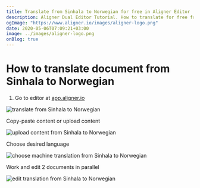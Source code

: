 ```yaml
---
title: Translate from Sinhala to Norwegian for free in Aligner Editor
description: Aligner Dual Editor Tutorial. How to translate for free from Sinhala to Norwegian. Aligner is multilingual document management platform. 
ogImage: "https://www.aligner.io/images/aligner-logo.png"
date: 2020-05-06T07:09:21+03:00
image: ../images/aligner-logo.png
onBlog: true
---
```


# How to translate document from Sinhala to Norwegian

1. Go to editor at [app.aligner.io](https://app.aligner.io "Aligner App web page")

![translate from Sinhala to Norwegian](../aligner-blank-editor.png "translate from Sinhala to Norwegian")

Copy-paste content or upload content

![upload content from Sinhala to Norwegian](../aligner-uploaded-document.png "upload content from Sinhala to Norwegian")

Choose desired language

![choose machine translation from Sinhala to Norwegian](../aligner-language-dropdown.png "choose machine translation from Sinhala to Norwegian")

Work and edit 2 documents in parallel

![edit translation from Sinhala to Norwegian](../aligner-double-sitded-editor.png "edit translation from Sinhala to Norwegian")

